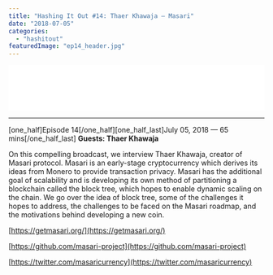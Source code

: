 ```yaml
---
title: "Hashing It Out #14: Thaer Khawaja – Masari"
date: "2018-07-05"
categories: 
  - "hashitout"
featuredImage: "ep14_header.jpg"
---
```


<iframe style="border: none;" src="//html5-player.libsyn.com/embed/episode/id/6778214/height/90/theme/custom/autoplay/no/autonext/no/thumbnail/yes/preload/no/no_addthis/no/direction/backward/render-playlist/no/custom-color/87A93A/" width="100%" height="90" scrolling="no" allowfullscreen="allowfullscreen"></iframe>

* * *

\[one\_half\]Episode 14\[/one\_half\]\[one\_half\_last\]July 05, 2018 — 65 mins\[/one\_half\_last\] **Guests: Thaer Khawaja**

On this compelling broadcast, we interview Thaer Khawaja, creator of Masari protocol. Masari is an early-stage cryptocurrency which derives its ideas from Monero to provide transaction privacy. Masari has the additional goal of scalability and is developing its own method of partitioning a blockchain called the block tree, which hopes to enable dynamic scaling on the chain. We go over the idea of block tree, some of the challenges it hopes to address, the challenges to be faced on the Masari roadmap, and the motivations behind developing a new coin.

[https://getmasari.org/](https://getmasari.org/)

[https://github.com/masari-project](https://github.com/masari-project)

[https://twitter.com/masaricurrency](https://twitter.com/masaricurrency)
